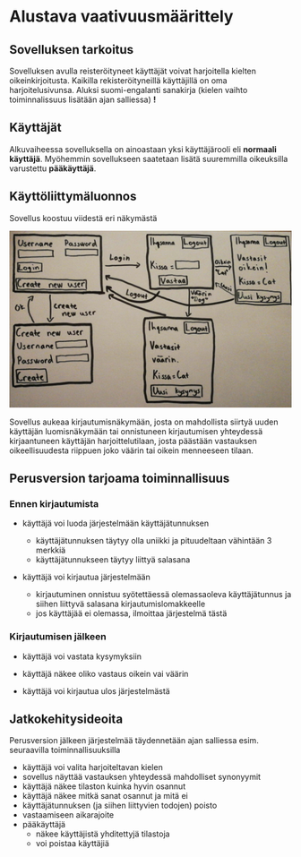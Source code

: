 # Alustava vaativuusmäärittely


## Sovelluksen tarkoitus

Sovelluksen avulla reisteröityneet käyttäjät voivat harjoitella kielten oikeinkirjoitusta. Kaikilla rekisteröityneillä käyttäjillä on oma harjoitelusivunsa. Aluksi suomi-engalanti sanakirja (kielen vaihto toiminnalissuus lisätään ajan salliessa) __!__

## Käyttäjät

Alkuvaiheessa sovelluksella on ainoastaan yksi käyttäjärooli eli __normaali käyttäjä__. Myöhemmin sovellukseen saatetaan lisätä suuremmilla oikeuksilla varustettu __pääkäyttäjä__.

## Käyttöliittymäluonnos

Sovellus koostuu viidestä eri näkymästä

<img src="https://github.com/SIholin/otm-harjoitustyo/blob/master/dokumentaatio/kuvat/K%C3%A4ytt%C3%B6liittym%C3%A4t.jpg" width="750">

Sovellus aukeaa kirjautumisnäkymään, josta on mahdollista siirtyä uuden käyttäjän luomisnäkymään tai onnistuneen kirjautumisen yhteydessä kirjaantuneen käyttäjän harjoittelutilaan, josta päästään vastauksen oikeellisuudesta riippuen joko väärin tai oikein menneeseen tilaan.

## Perusversion tarjoama toiminnallisuus

### Ennen kirjautumista

- käyttäjä voi luoda järjestelmään käyttäjätunnuksen
  - käyttäjätunnuksen täytyy olla uniikki ja pituudeltaan vähintään 3 merkkiä
  - käyttäjätunnukseen täytyy liittyä salasana

- käyttäjä voi kirjautua järjestelmään
  - kirjautuminen onnistuu syötettäessä olemassaoleva käyttäjätunnus ja siihen liittyvä salasana kirjautumislomakkeelle
  - jos käyttäjää ei olemassa, ilmoittaa järjestelmä tästä

### Kirjautumisen jälkeen


- käyttäjä voi vastata kysymyksiin

- käyttäjä näkee oliko vastaus oikein vai väärin

- käyttäjä voi kirjautua ulos järjestelmästä

## Jatkokehitysideoita

Perusversion jälkeen järjestelmää täydennetään ajan salliessa esim. seuraavilla toiminnallisuuksilla

- käyttäjä voi valita harjoiteltavan kielen
- sovellus näyttää vastauksen yhteydessä mahdolliset synonyymit
- käyttäjä näkee tilaston kuinka hyvin osannut
- käyttäjä näkee mitkä sanat osannut ja mitä ei
- käyttäjätunnuksen (ja siihen liittyvien todojen) poisto
- vastaamiseen aikarajoite
- pääkäyttäjä
  - näkee käyttäjistä yhditettyjä tilastoja
  - voi poistaa käyttäjiä
  
